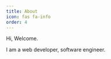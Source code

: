 ```yaml
---
title: About
icon: fas fa-info
order: 4
---
```


Hi, Welcome.

I am a web developer, software engineer.
